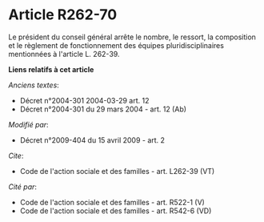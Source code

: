 # Article R262-70

Le président du conseil général arrête le nombre, le ressort, la composition et le règlement de fonctionnement des équipes
pluridisciplinaires mentionnées à l'article L. 262-39.

**Liens relatifs à cet article**

_Anciens textes_:

  - Décret n°2004-301 2004-03-29 art. 12
  - Décret n°2004-301 du 29 mars 2004 - art. 12 (Ab)

_Modifié par_:

  - Décret n°2009-404 du 15 avril 2009 - art. 2

_Cite_:

  - Code de l'action sociale et des familles - art. L262-39 (VT)

_Cité par_:

  - Code de l'action sociale et des familles - art. R522-1 (V)
  - Code de l'action sociale et des familles - art. R542-6 (VD)

